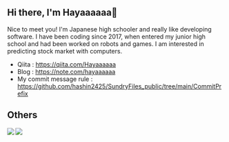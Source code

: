 ## Hi there, I'm Hayaaaaaa👋

Nice to meet you! I'm Japanese high schooler and really like developing software. I have been coding since 2017, when entered my junior high school and had been worked on robots and games. I am interested in predicting stock market with computers.

 - Qiita : https://qiita.com/Hayaaaaaa
 - Blog : https://note.com/hayaaaaaa
 - My commit message rule : https://github.com/hashin2425/SundryFiles_public/tree/main/CommitPrefix
## Others

<a href="https://github.com/anuraghazra/github-readme-stats">
  <img align="left" src="https://github-readme-stats.vercel.app/api?username=hashin2425&count_private=true&card_width=350"/>
  <img align="left" src="https://github-readme-stats.vercel.app/api/top-langs/?username=hashin2425&layout=compact&count_private=true&langs_count=8&card_width=300"/>
</a>
